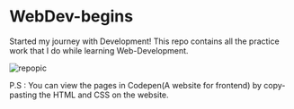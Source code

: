 # WebDev-begins
Started  my journey with Development!
This repo contains all the practice work that I do while learning Web-Development.



![repopic](https://user-images.githubusercontent.com/75247382/119772747-4b946b80-bedd-11eb-8969-b6a4b5f5b6c5.jpg)


P.S : You can view the pages in Codepen(A website for frontend) by copy-pasting the HTML and CSS on the website.
